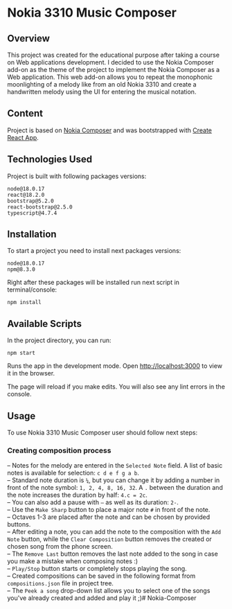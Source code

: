 # Nokia 3310 Music Composer

## Overview

This project was created for the educational purpose after taking a course on Web applications development.
I decided to use the Nokia Composer add-on as the theme of the project to implement the Nokia Composer as a Web application.
This web add-on allows you to repeat the monophonic moonlighting of a melody like from an old Nokia 3310 and create a handwritten melody using the UI for entering the musical notation.

## Content

Project is based on [Nokia Composer](https://github.com/zserge/nokia-composer) and was bootstrapped with [Create React App](https://github.com/facebook/create-react-app).

## Technologies Used

Project is built with following packages versions:

`node@18.0.17`\
`react@18.2.0`\
`bootstrap@5.2.0`\
`react-bootstrap@2.5.0`\
`typescript@4.7.4`

## Installation

To start a project you need to install next packages versions:

`node@18.0.17`\
`npm@8.3.0`

Right after these packages will be installed run next script in terminal/console:

```
npm install
```

## Available Scripts

In the project directory, you can run:

```
npm start
```

Runs the app in the development mode.
Open [http://localhost:3000](http://localhost:3000) to view it in the browser.

The page will reload if you make edits.
You will also see any lint errors in the console.

## Usage

To use Nokia 3310 Music Composer user should follow next steps:

### Creating composition process

– Notes for the melody are entered in the `Selected Note` field. A list of basic notes is available for selection: `c d e f g a b`.\
– Standard note duration is `¼`, but you can change it by adding a number in front of the note symbol: `1, 2, 4, 8, 16, 32`. A `.` between the duration and the note increases the duration by half: `4.c = 2c`.\
– You can also add a pause with `–` as well as its duration: `2-`.\
– Use the `Make Sharp` button to place a major note `#` in front of the note.\
– Octaves 1-3 are placed after the note and can be chosen by provided buttons.\
– After editing a note, you can add the note to the composition with the `Add Note` button, while the `Clear Composition` button removes the created or chosen song from the phone screen.\
– The `Remove Last` button removes the last note added to the song in case you make a mistake when composing notes :)\
– `Play/Stop` button starts or completely stops playing the song.\
– Created compositions can be saved in the following format from `compositions.json` file in project tree.\
– The `Peek a song` drop-down list allows you to select one of the songs you've already created and added and play it ;)#   N o k i a - C o m p o s e r  
 